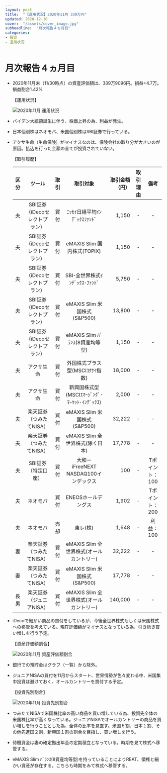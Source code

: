 ```yaml
---
layout: post
title:  "【運用状況】2020年11月 339万円"
updated: 2020-12-10
cover:  "/assets/cover_image.jpg"
subheadline:  "月次報告４ヵ月目"
categories: 
- 投資
- 運用状況
---
```


# 月次報告４ヵ月目

* 2020年11月末（11/30時点）の資産評価額は、339万9096円。損益+4.7万。損益割合1.42%

    【運用状況】

    ![](https://lh3.googleusercontent.com/pw/ACtC-3deWwAKJ8Zsa-QYKgP6bAFYzum5wSohpozCdsVthUtMTFRUKFrv_zn1XmQUtA1zSf_IqxuCRrtzw5UTXaxlHr6au-bklmbPgCcJS75X1xN-6iNqK8QVvOF0k6pCTSp6BXQkv4DpzzXYjun4O2YX-9Pj=w590-h251-no?authuser=0 "2020年11月 運用状況")

* バイデン大統領誕生に伴う、株価上昇の為、利益が発生。

* 日本個別株はネオモバ、米国個別株はSBI証券で行っている。

* アクサ生命（生命保険）がマイナスなのは、保険会社の取り分が大きいのが原因。払込を行った金額の全てが投資されていない。

    【取引履歴】

    |区分|ツール|取引|取引対象|取引金額（円）|取引理由|備考|
    |:--:|:--:|:--:|:--:|--:|:--:|:--:|
    |夫|SBI証券（iDecoセレクトプラン）|買付|ﾆｯｾｲ日経平均ｲﾝﾃﾞｯｸｽﾌｧﾝﾄﾞ|1,150|-|-|
    |夫|SBI証券（iDecoセレクトプラン）|買付|eMAXIS Slim 国内株式(TOPIX)|1,150|-|-|
    |夫|SBI証券（iDecoセレクトプラン）|買付|SBI･全世界株式ｲﾝﾃﾞｯｸｽ･ﾌｧﾝﾄﾞ|5,750|-|-|
    |夫|SBI証券（iDecoセレクトプラン）|買付|eMAXIS Slim 米国株式(S&P500)|13,800|-|-|
    |夫|SBI証券（iDecoセレクトプラン）|買付|eMAXIS Slim ﾊﾞﾗﾝｽ(8資産均等型)|1,150|-|-|
    |夫|アクサ生命|買付|外国株式プラス型(MSCIｺｸｻｲ指数)|18,000|-|-|
    |夫|アクサ生命|買付|新興国株式型(MSCIｴﾏｰｼﾞﾝｸﾞ･ﾏｰｹｯﾄ･ｲﾝﾃﾞｯｸｽ)|2,000|-|-|
    |夫|楽天証券（つみたてNISA）|買付|eMAXIS Slim 米国株式(S&P500)|32,222|-|-|
    |夫|楽天証券（つみたてNISA）|買付|eMAXIS Slim 全世界株式(除く日本)|17,778|-|-|
    |夫|SBI証券（特定口座）|買付|大和－iFreeNEXT NASDAQ100インデックス|100|-|Tポイント：100|
    |夫|ネオモバ|買付|ENEOSホールデングス|1,902|-|Tポイント：200|
    |夫|ネオモバ|売却|東レ(株)|1,648|-|利益：100|
    |妻|楽天証券（つみたてNISA）|買付|eMAXIS Slim 全世界株式(オールカントリー)|32,222|-|-|
    |妻|楽天証券（つみたてNISA）|買付|eMAXIS Slim 米国株式(S&P500)|17,778|-|-|
    |長男|楽天証券（ジュニアNISA）|買付|eMAXIS Slim 全世界株式(オールカントリー)|140,000|-|-|

* iDecoで細かい商品の買付をしているが、今後全世界株式もしくは米国株式への移管を考えている。現在評価額がマイナスとなっている為、引き続き買い増しを行う予定。

    【資産評価額割合】

    ![](https://lh3.googleusercontent.com/pw/ACtC-3eND0xmbUBviP5mF4zls37gUPOtrK8iNSu6eb1kAWplVHJB2lhP7eAKAYVN_xnwHMV3q8nXstJntstrt_lzLNrF2C4A5Xr--xdl3VFYzZ-EDpxMW8JbBfZHBVHUYlSJEE5P0Fx2_zwbTrl7qhkAsnFh=w600-h371-no?authuser=0 "2020年11月 資産評価額割合")

* 銀行での預貯金はグラフ（一覧）から除外。

* ジュニアNISAの買付を11月からスタート、世界情勢が色々変わる中、米国集中投資は避けておく、オールカントリーを買付する予定。

    【投資先別割合】

    ![](https://lh3.googleusercontent.com/pw/ACtC-3eOcZCBxPCfw9Md-OS1HOwjjXTNxyM08_Ifyubi0mgpJPFB-ahxBPfag_xu0_iG5oVVgPlZfpFL-GeecwJ-bsmFxZ4FugLS4ypU1iXe-W8A1FJf2I1ggx8P-9R1Yaa9opvt5bqcdBknguyL7pL8fA1S=w600-h371-no?authuser=0 "2020年11月 投資先別割合")

* つみたてNISAで米国株比率の高い商品を買い増している為、投資先全体の米国株比率が高くなっている。ジュニアNISAでオールカントリーの商品を買い増しを行うこととした為、全体の比率を見直す。米国６割、日本１割、その他先進国２割、新興国１割の割合を目指し、買い増しを行う。

* 待機資金は妻の確定拠出年金の定期積立となっている。時期を見て株式へ移管する。

* eMAXIS Slim ﾊﾞﾗﾝｽ(8資産均等型)を持っていることによりREAT、債権と細かい資産が存在する。こちらも時期をみて株式へ移管する。
